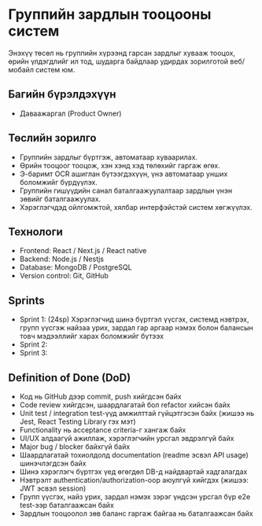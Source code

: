 # Группийн зардлын тооцооны систем
Энэхүү төсөл нь группийн хүрээнд гарсан зардлыг хувааж тооцох, өрийн үлдэгдлийг ил тод, шударга байдлаар удирдах зорилготой веб/мобайл систем юм.  

## Багийн бүрэлдэхүүн
- Даваажаргал (Product Owner)

## Төслийн зорилго
- Группийн зардлыг бүртгэж, автоматаар хуваарилах.  
- Өрийн тооцоог тооцож, хэн хэнд хэд төлөхийг гаргаж өгөх.  
- Э-баримт OCR ашиглан бүтээгдэхүүн, үнэ автоматаар унших боломжийг бүрдүүлэх.  
- Группийн гишүүдийн санал баталгаажуулалтаар зардлын үнэн зөвийг баталгаажуулах.  
- Хэрэглэгчдэд ойлгомжтой, хялбар интерфэйстэй систем хөгжүүлэх.  

## Технологи
- Frontend: React / Next.js / React native 
- Backend: Node.js / Nestjs  
- Database: MongoDB / PostgreSQL  
- Version control: Git, GitHub

## Sprints
  - Sprint 1:  (24sp) Хэрэглэгчид шинэ бүртгэл үүсгэх, системд нэвтрэх, групп үүсгэж найзаа урих, зардал гар аргаар нэмэх болон балансын товч мэдээллийг харах боломжийг бүтээх
  - Sprint 2:
  - Sprint 3:
## Definition of Done (DoD)
- Код нь GitHub дээр commit, push хийгдсэн байх
- Code review хийгдсэн, шаардлагатай бол refactor хийсэн байх
- Unit test / integration test-үүд амжилттай гүйцэтгэсэн байх (жишээ нь Jest, React Testing Library гэх мэт)
- Functionality нь acceptance criteria-г хангаж байх
- UI/UX алдаагүй ажиллаж, хэрэглэгчийн урсгал эвдрэлгүй байх
- Major bug / blocker байхгүй байх
- Шаардлагатай тохиолдолд documentation (readme эсвэл API usage) шинэчлэгдсэн байх
- Шинэ хэрэглэгч бүртгэх үед өгөгдөл DB-д найдвартай хадгалагдах
- Нэвтрэлт authentication/authorization-оор аюулгүй хийгдэх (жишээ: JWT эсвэл session)
- Групп үүсгэх, найз урих, зардал нэмэх зэрэг үндсэн урсгал бүр e2e test-ээр баталгаажсан байх
- Зардлын тооцоолол зөв баланс гаргаж байгаа нь баталгаажсан байх

  

